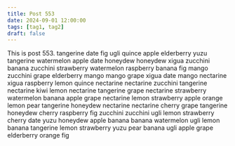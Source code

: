 ```yaml
---
title: Post 553
date: 2024-09-01 12:00:00
tags: [tag1, tag2]
draft: false
---
```

This is post 553.
tangerine
date
fig
ugli
quince
apple
elderberry
yuzu
tangerine
watermelon
apple
date
honeydew
honeydew
xigua
zucchini
banana
zucchini
strawberry
watermelon
raspberry
banana
fig
mango
zucchini
grape
elderberry
mango
mango
grape
xigua
date
mango
nectarine
xigua
raspberry
lemon
quince
nectarine
nectarine
zucchini
tangerine
nectarine
kiwi
lemon
nectarine
tangerine
grape
nectarine
strawberry
watermelon
banana
apple
grape
nectarine
lemon
strawberry
apple
orange
lemon
pear
tangerine
honeydew
nectarine
nectarine
cherry
grape
tangerine
honeydew
cherry
raspberry
fig
zucchini
zucchini
ugli
lemon
strawberry
cherry
date
yuzu
honeydew
apple
banana
banana
watermelon
ugli
lemon
banana
tangerine
lemon
strawberry
yuzu
pear
banana
ugli
apple
grape
elderberry
orange
fig
